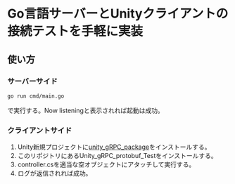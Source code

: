 # Go言語サーバーとUnityクライアントの接続テストを手軽に実装

## 使い方

### サーバーサイド

```sh
go run cmd/main.go
```

で実行する。Now listeningと表示されれば起動は成功。

### クライアントサイド

1. Unity新規プロジェクトに[unity_gRPC_package](https://packages.grpc.io/)をインストールする。
2. このリポジトリにあるUnity_gRPC_protobuf_Testをインストールする。
3. controller.csを適当な空オブジェクトにアタッチして実行する。
4. ログが返信されれば成功。
